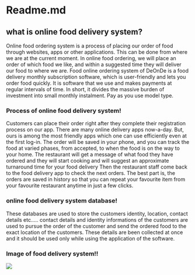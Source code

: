 # Readme.md
## what is online food delivery system?
Online food ordering system is a process of placing our order of food through websites, apps or other applications. 
This can be done from where we are at the current moment. 
In online food ordering, we will place an order of which food we like, and within a suggested time they will deliver our food to where we are. 
Food online ordering system of DeOnDe is a food delivery monthly subscription software, which is user-friendly and lets you order food quickly. 
It is software that we use and makes payments at regular intervals of time. 
In short, it divides the massive burden of investment into small monthly instalment. 
Pay as you use model type.
### Process of online food delivery system!
Customers can place their order right after they complete their registration process on our app. 
There are many online delivery apps now-a-day. But, ours is among the most friendly apps which one can use efficiently even at the first log-in.
The order will be saved in your phone, and you can track the food at varied phases, from accepted, to when the food is on the way to your home.
The restaurant will get a message of what food they have ordered and they will start cooking and will suggest an approximate turnaround time for your food delivery
Then the restaurant staff come back to the food delivery app to check the next orders.
The best part is, the orders are saved in history so that you can repeat your favourite item from your favourite restaurant anytime in just a few clicks.
### online food delivery system database!
These databases are used to store the customers identity, location, contact details etc..... 
contact details and identity informations of the customers are used to pursue the order of the customer and send the ordered food to the exact location of the customers.
These details are been collected at once and it should be used only while using the application of the software.
### Image of food delivery system!!
<img src="https://miro.medium.com/max/1400/1*yyXpee24U5wQMhe1BDgUiA.png">
